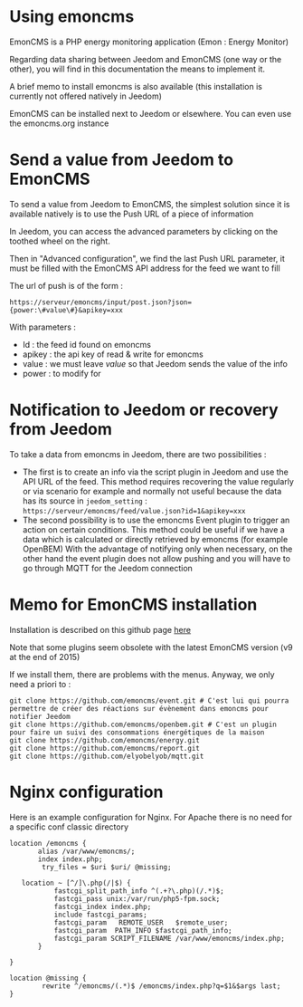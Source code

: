 # Using emoncms

EmonCMS is a PHP energy monitoring application (Emon : Energy Monitor)

Regarding data sharing between Jeedom and EmonCMS (one way or the other), you will find in this documentation the means to implement it.

A brief memo to install emoncms is also available (this installation is currently not offered natively in Jeedom)

EmonCMS can be installed next to Jeedom or elsewhere. You can even use the emoncms.org instance

# Send a value from Jeedom to EmonCMS

To send a value from Jeedom to EmonCMS, the simplest solution since it is available natively is to use the Push URL of a piece of information

In Jeedom, you can access the advanced parameters by clicking on the toothed wheel on the right.

Then in "Advanced configuration", we find the last Push URL parameter, it must be filled with the EmonCMS API address for the feed we want to fill

The url of push is of the form :

``https://serveur/emoncms/input/post.json?json={power:\#value\#}&apikey=xxx``

With parameters :

-   Id : the feed id found on emoncms
-   apikey : the api key of read & write for emoncms
-   value : we must leave *value* so that Jeedom sends the value of the info
-   power : to modify for

# Notification to Jeedom or recovery from Jeedom

To take a data from emoncms in Jeedom, there are two possibilities :

-   The first is to create an info via the script plugin in Jeedom and use the API URL of the feed. This method requires recovering the value regularly or via scenario for example and normally not useful because the data has its source in ``jeedom_setting`` : ``https://serveur/emoncms/feed/value.json?id=1&apikey=xxx``
-   The second possibility is to use the emoncms Event plugin to trigger an action on certain conditions. This method could be useful if we have a data which is calculated or directly retrieved by emoncms (for example OpenBEM) With the advantage of notifying only when necessary, on the other hand the event plugin does not allow pushing and you will have to go through MQTT for the Jeedom connection

# Memo for EmonCMS installation

Installation is described on this github page [here](https://github.com/emoncms/emoncms/blob/master/docs/LinuxInstall.md)

Note that some plugins seem obsolete with the latest EmonCMS version (v9 at the end of 2015)

If we install them, there are problems with the menus. Anyway, we only need a priori to :

````
git clone https://github.com/emoncms/event.git # C'est lui qui pourra permettre de créer des réactions sur évènement dans emoncms pour notifier Jeedom
git clone https://github.com/emoncms/openbem.git # C'est un plugin pour faire un suivi des consommations énergétiques de la maison
git clone https://github.com/emoncms/energy.git
git clone https://github.com/emoncms/report.git
git clone https://github.com/elyobelyob/mqtt.git
````

# Nginx configuration

Here is an example configuration for Nginx. For Apache there is no need for a specific conf classic directory

````
location /emoncms {
       alias /var/www/emoncms/;
       index index.php;
        try_files = $uri $uri/ @missing;

   location ~ [^/]\.php(/|$) {
           fastcgi_split_path_info ^(.+?\.php)(/.*)$;
           fastcgi_pass unix:/var/run/php5-fpm.sock;
           fastcgi_index index.php;
           include fastcgi_params;
           fastcgi_param   REMOTE_USER   $remote_user;
           fastcgi_param  PATH_INFO $fastcgi_path_info;
           fastcgi_param SCRIPT_FILENAME /var/www/emoncms/index.php;
       }

}

location @missing {
        rewrite ^/emoncms/(.*)$ /emoncms/index.php?q=$1&$args last;
}
````
